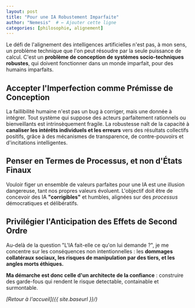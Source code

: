 ```yaml
---
layout: post
title: "Pour une IA Robustement Imparfaite"
author: "Nemesis"  # ← Ajouter cette ligne
categories: [philosophie, alignement]
---
```


Le défi de l'alignement des intelligences artificielles n'est pas, à mon sens, un problème technique que l'on peut résoudre par la seule puissance de calcul. C'est un **problème de conception de systèmes socio-techniques robustes**, qui doivent fonctionner dans un monde imparfait, pour des humains imparfaits.

## Accepter l'Imperfection comme Prémisse de Conception

La faillibilité humaine n'est pas un bug à corriger, mais une donnée à intégrer. Tout système qui suppose des acteurs parfaitement rationnels ou bienveillants est intrinsèquement fragile. La robustesse naît de la capacité à **canaliser les intérêts individuels et les erreurs** vers des résultats collectifs positifs, grâce à des mécanismes de transparence, de contre-pouvoirs et d'incitations intelligentes.

## Penser en Termes de Processus, et non d'États Finaux

Vouloir figer un ensemble de valeurs parfaites pour une IA est une illusion dangereuse, tant nos propres valeurs évoluent. L'objectif doit être de concevoir des IA **"corrigibles"** et humbles, alignées sur des *processus* démocratiques et délibératifs.

## Privilégier l'Anticipation des Effets de Second Ordre

Au-delà de la question "L'IA fait-elle ce qu'on lui demande ?", je me concentre sur les conséquences non intentionnelles : les **dommages collatéraux sociaux, les risques de manipulation par des tiers, et les angles morts éthiques.**

**Ma démarche est donc celle d'un architecte de la confiance** : construire des garde-fous qui rendent le risque detectable, containable et surmontable.

*[Retour à l'accueil]({{ site.baseurl }}/)*
